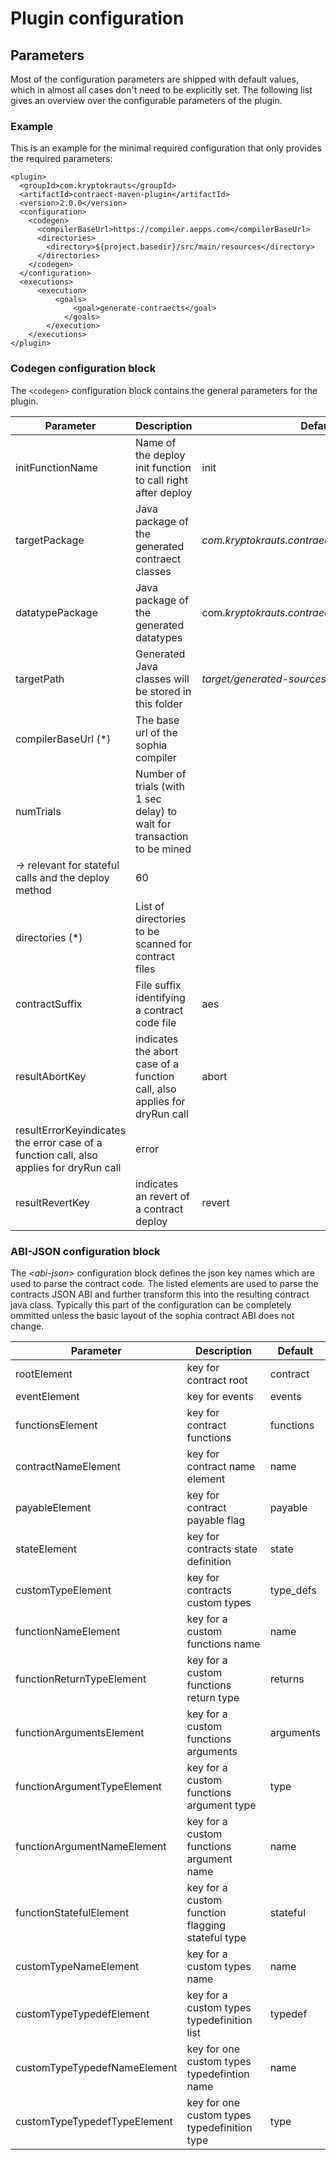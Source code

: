 # Plugin configuration

## Parameters
Most of the configuration parameters are shipped with default values, which in almost all cases don't need to be explicitly set. The following list gives an overview over the configurable parameters of the plugin.

### Example
This is an example for the minimal required configuration that only provides the required parameters:
```
<plugin>
  <groupId>com.kryptokrauts</groupId>
  <artifactId>contraect-maven-plugin</artifactId>
  <version>2.0.0</version>
  <configuration>
    <codegen>
      <compilerBaseUrl>https://compiler.aepps.com</compilerBaseUrl>
      <directories>
        <directory>${project.basedir}/src/main/resources</directory>
      </directories>
    </codegen>
  </configuration>
  <executions>
	  <execution>
		  <goals>
			  <goal>generate-contraects</goal>
			</goals>
		</execution>
	</executions>
</plugin>
```

### Codegen configuration block
The `<codegen>` configuration block contains the general parameters for the plugin.

| Parameter                                                                               | Description                                                               | Default                                          | Sample                                                          |
| --------------------------------------------------------------------------------------- | ------------------------------------------------------------------------- | ------------------------------------------------ | --------------------------------------------------------------- |
| initFunctionName                                                                        | Name of the deploy init function to call right after deploy               | init                                             |                                                                 |
| targetPackage                                                                           | Java package of the generated contraect classes                           | *com.kryptokrauts.contraect.generated*           |                                                                 |
| datatypePackage                                                                         | Java package of the generated datatypes                                   | com.*kryptokrauts.contraect.generated.datatypes* |                                                                 |
| targetPath                                                                              | Generated Java classes will be stored in this folder                      | *target/generated-sources/contraect*             |                                                                 |
| compilerBaseUrl (*)                                                                     | The base url of the sophia compiler                                       |                                                  | *https://compiler.aepps.com*                                    |
| numTrials                                                                               | Number of trials (with 1 sec delay) to wait for transaction to be mined   |
| -> relevant for stateful calls and the deploy method                                    | 60                                                                        |                                                  |
| directories (*)                                                                         | List of directories to be scanned for contract files                      |                                                  | *\<directory>${project.basedir}/src/main/resources\<directory>* |
| contractSuffix                                                                          | File suffix identifying a contract code file                              | aes                                              |                                                                 |
| resultAbortKey                                                                          | indicates the abort case of a function call, also applies for dryRun call | abort                                            |                                                                 |
| resultErrorKeyindicates the error case of a function call, also applies for dryRun call | error                                                                     |                                                  |
| resultRevertKey                                                                         | indicates an revert of a contract deploy                                  | revert                                           |                                                                 |

### ABI-JSON configuration block
The *\<abi-json>* configuration block defines the json key names which are used to parse the contract code. The listed elements are used to parse the contracts JSON ABI and further transform this into the resulting contract java class. Typically this part of the configuration can be completely ommitted unless the basic layout of the sophia contract ABI does not change.

| Parameter                    | Description                                      | Default   |
| ---------------------------- | ------------------------------------------------ | --------- |
| rootElement                  | key for contract root                            | contract  |
| eventElement                 | key for events                                   | events    |
| functionsElement             | key for contract functions                       | functions |
| contractNameElement          | key for contract name element                    | name      |
| payableElement               | key for contract payable flag                    | payable   |
| stateElement                 | key for contracts state definition               | state     |
| customTypeElement            | key for contracts custom types                   | type_defs |
| functionNameElement          | key for a custom functions name                  | name      |
| functionReturnTypeElement    | key for a custom functions return type           | returns   |
| functionArgumentsElement     | key for a custom functions arguments             | arguments |
| functionArgumentTypeElement  | key for a custom functions argument type         | type      |
| functionArgumentNameElement  | key for a custom functions argument name         | name      |
| functionStatefulElement      | key for a custom function flagging stateful type | stateful  |
| customTypeNameElement        | key for a custom types name                      | name      |
| customTypeTypedefElement     | key for a custom types typedefinition list       | typedef   |
| customTypeTypedefNameElement | key for one custom types typedefintion name      | name      |
| customTypeTypedefTypeElement | key for one custom types typedefinition type     | type      |